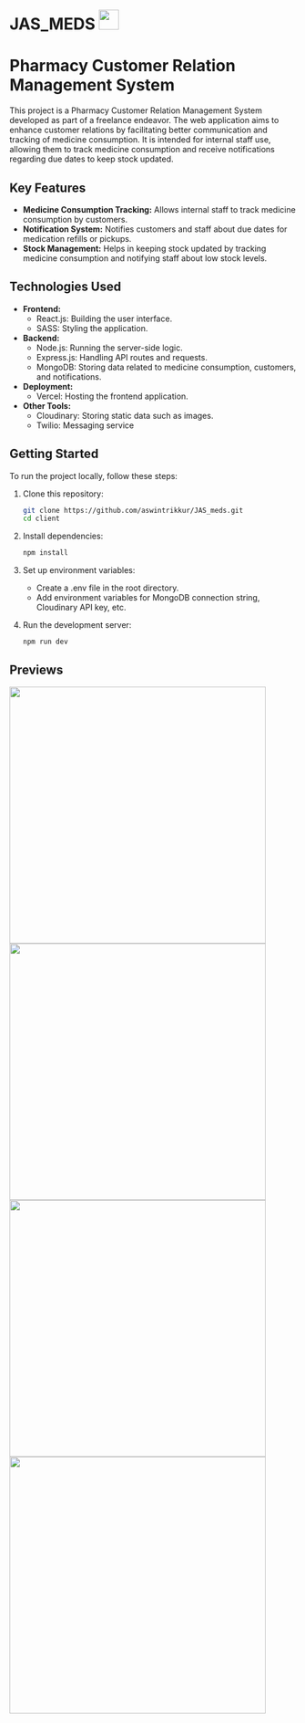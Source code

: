 # JAS_MEDS <img height="35" src="https://uxwing.com/wp-content/themes/uxwing/download/medical-science-lab/medicines-icon.png"/>
# Pharmacy Customer Relation Management System 



This project is a Pharmacy Customer Relation Management System developed as part of a freelance endeavor. The web application aims to enhance customer relations by facilitating better communication and tracking of medicine consumption. It is intended for internal staff use, allowing them to track medicine consumption and receive notifications regarding due dates to keep stock updated.

## Key Features

- **Medicine Consumption Tracking:** Allows internal staff to track medicine consumption by customers.
- **Notification System:** Notifies customers and staff about due dates for medication refills or pickups.
- **Stock Management:** Helps in keeping stock updated by tracking medicine consumption and notifying staff about low stock levels.

## Technologies Used

- **Frontend:**
  - React.js: Building the user interface.
  - SASS: Styling the application.
- **Backend:**
  - Node.js: Running the server-side logic.
  - Express.js: Handling API routes and requests.
  - MongoDB: Storing data related to medicine consumption, customers, and notifications.
- **Deployment:**
  - Vercel: Hosting the frontend application.
- **Other Tools:**
  - Cloudinary: Storing static data such as images.
  - Twilio: Messaging service

## Getting Started

To run the project locally, follow these steps:

1. Clone this repository:

   ```bash
   git clone https://github.com/aswintrikkur/JAS_meds.git
   cd client

2. Install dependencies:
   ```bash
   npm install

3. Set up environment variables:
   - Create a .env file in the root directory.
   - Add environment variables for MongoDB connection string, Cloudinary API key, etc.
  
4. Run the development server:

       npm run dev



## Previews
<img height="450" src="https://github.com/aswintrikkur/JAS_meds/assets/125629462/98f29cfb-8325-4e0a-a819-e2736eae14b8"/>
<img height="450" src="https://github.com/aswintrikkur/JAS_meds/assets/125629462/03aae497-83f6-4cf9-aaf2-a62d71772ec0"/>
<img height="450" src="https://github.com/aswintrikkur/JAS_meds/assets/125629462/5d5a63f1-ff26-4858-99c6-2ca63c1bd0b6"/>
<img height="450" src="https://github.com/aswintrikkur/JAS_meds/assets/125629462/d7aea7b0-a468-4513-a776-6b47894e41de"/>




